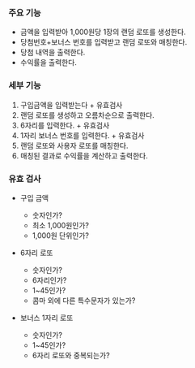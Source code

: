 ### 주요 기능

- 금액을 입력받아 1,000원당 1장의 랜덤 로또를 생성한다.
- 당첨번호+보너스 번호를 입력받고 랜덤 로또와 매칭한다.
- 당첨 내역을 출력한다.
- 수익률을 출력한다.

### 세부 기능

1. 구입금액을 입력받는다 + 유효검사
2. 랜덤 로또를 생성하고 오름차순으로 출력한다.
3. 6자리를 입력한다. + 유효검사
4. 1자리 보너스 번호를 입력한다. + 유효검사
5. 랜덤 로또와 사용자 로또를 매칭한다.
6. 매칭된 결과로 수익률을 계산하고 출력한다.

### 유효 검사

- 구입 금액
    - 숫자인가?
    - 최소 1,000원인가?
    - 1,000원 단위인가?

- 6자리 로또
    - 숫자인가?
    - 6자리인가?
    - 1~45인가?
    - 콤마 외에 다른 특수문자가 있는가?
- 보너스 1자리 로또
    - 숫자인가?
    - 1~45인가?
    - 6자리 로또와 중복되는가?
  
